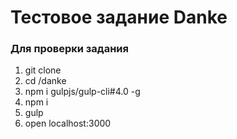 # Тестовое задание Danke 

### Для проверки задания 

1. git clone 
2. cd /danke
3. npm i gulpjs/gulp-cli#4.0 -g
4. npm i 
5. gulp
6. open localhost:3000